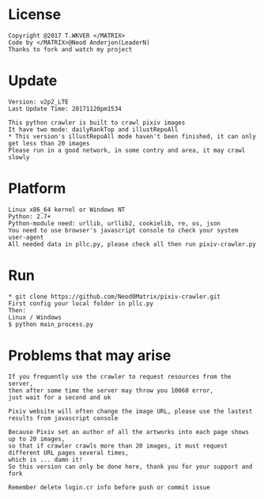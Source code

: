 License
======
    
    Copyright @2017 T.WKVER </MATRIX>
    Code by </MATRIX>@Neod Anderjon(LeaderN)
    Thanks to fork and watch my project

Update
======

    Version: v2p2_LTE 
    Last Update Time: 20171120pm1534
    
    This python crawler is built to crawl pixiv images
    It have two mode: dailyRankTop and illustRepoAll 
    * This version's illustRepoAll mode haven't been finished, it can only get less than 20 images
    Please run in a good network, in some contry and area, it may crawl slowly

Platform
======

    Linux x86_64 kernel or Windows NT
    Python: 2.7+
    Python-module need: urllib, urllib2, cookielib, re, os, json
    You need to use browser's javascript console to check your system user-agent
    All needed data in pllc.py, please check all then run pixiv-crawler.py

Run
======

    * git clone https://github.com/Neod0Matrix/pixiv-crawler.git
    First config your local folder in pllc.py
    Then:
    Linux / Windows
    $ python main_process.py

Problems that may arise
======

    If you frequently use the crawler to request resources from the server, 
    then after some time the server may throw you 10060 error, 
    just wait for a second and ok
    
    Pixiv website will often change the image URL, please use the lastest results from javascript console
    
    Because Pixiv set an author of all the artworks into each page shows up to 20 images, 
    so that if crawler crawls more than 20 images, it must request different URL pages several times, 
    which is ... damn it!
    So this version can only be done here, thank you for your support and fork
    
    Remember delete login.cr info before push or commit issue
